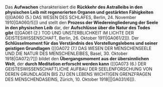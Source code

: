 
Das **Aufwachen** charakterisiert die **Rückkehr des Astralleibs in den physischen Leib mit regenerierten Organen und gestärkten Fähigkeiten** ([[GA060 (5.) DAS WESEN DES SCHLAFES, Berlin, 24. November 1910|GA060/5]]) und stellt den **Prozess der Wiedereingliederung der Seele in den physischen Leib** dar, der **Aufschlüsse über die Natur des Todes gibt** ([[GA061 (2.) TOD UND UNSTERBLICHKEIT IM LICHTE DER GEISTESWISSENSCHAFT, Berlin, 26. Oktober 1911|GA061/2]]). Der **Schlüsselmoment für das Verständnis des Vorstellungslebens und seiner geistigen Grundlagen** ([[GA072 (7.) DAS WESEN DER MENSCHENSEELE UND DIE NATUR DES MENSCHENLEIBES, Basel, 30. Oktober 1918|GA072/7]]) bildet den **Übergangsmoment aus der übersinnlichen Welt**, der **durch Meditation erforscht werden kann** ([[GA073 (6.) DER GEISTESWISSENSCHAFTLICHE AUFBAU DER SEELENFORSCHUNG VON DEREN GRUNDLAGEN BIS ZU DEN LEBENS WICHTIGEN GRENZFRAGEN DES MENSCHENDASEINS, Zürich, 10. Oktober 1918|||GA031/6]]).
